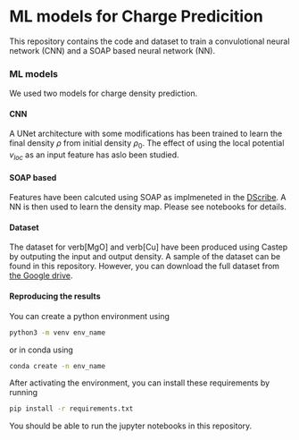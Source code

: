 
ML models for Charge Predicition
================================

This repository contains the code and dataset to train a convulotional neural network (CNN) and a SOAP based neural network (NN).

### ML models
We used two models for charge density prediction. 

#### CNN
A UNet architecture with some modifications has been trained to learn the final density $\rho$ from initial density $\rho_0$. The effect of using the local potential $v_{loc}$ as an input feature has aslo been studied. 

#### SOAP based
Features have been calcuted using SOAP as implmeneted in the [DScribe](www.github.com/). A NN is then used to learn the density map. Please see notebooks for details.

#### Dataset
The dataset for verb[MgO] and verb[Cu] have been produced using Castep by outputing the input and output density. A sample of the dataset can be found in this repository. However, you can download the full dataset from [the Google drive](www.google.com).

#### Reproducing the results
You can create a python environment using
```bash
python3 -m venv env_name
```
or in conda using
```bash
conda create -n env_name
```
After activating the environment, you can install these requirements by running
```bash
pip install -r requirements.txt
```
You should be able to run the jupyter notebooks in this repository.
